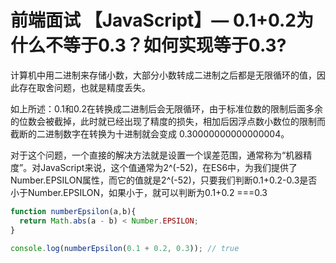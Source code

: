 # 前端面试 【JavaScript】— 0.1+0.2为什么不等于0.3？如何实现等于0.3?

计算机中用二进制来存储小数，大部分小数转成二进制之后都是无限循环的值，因此存在取舍问题，也就是精度丢失。

如上所述：0.1和0.2在转换成二进制后会无限循环，由于标准位数的限制后面多余的位数会被截掉，此时就已经出现了精度的损失，相加后因浮点数小数位的限制而截断的二进制数字在转换为十进制就会变成 0.30000000000000004。

对于这个问题，一个直接的解决方法就是设置一个误差范围，通常称为“机器精度”。对JavaScript来说，这个值通常为2^(-52)，在ES6中，为我们提供了Number.EPSILON属性，而它的值就是2^(-52)，只要我们判断0.1+0.2-0.3是否小于Number.EPSILON，如果小于，就可以判断为0.1+0.2 ===0.3

~~~js
function numberEpsilon(a,b){                   
  return Math.abs(a - b) < Number.EPSILON;        
}        

console.log(numberEpsilon(0.1 + 0.2, 0.3)); // true
~~~

